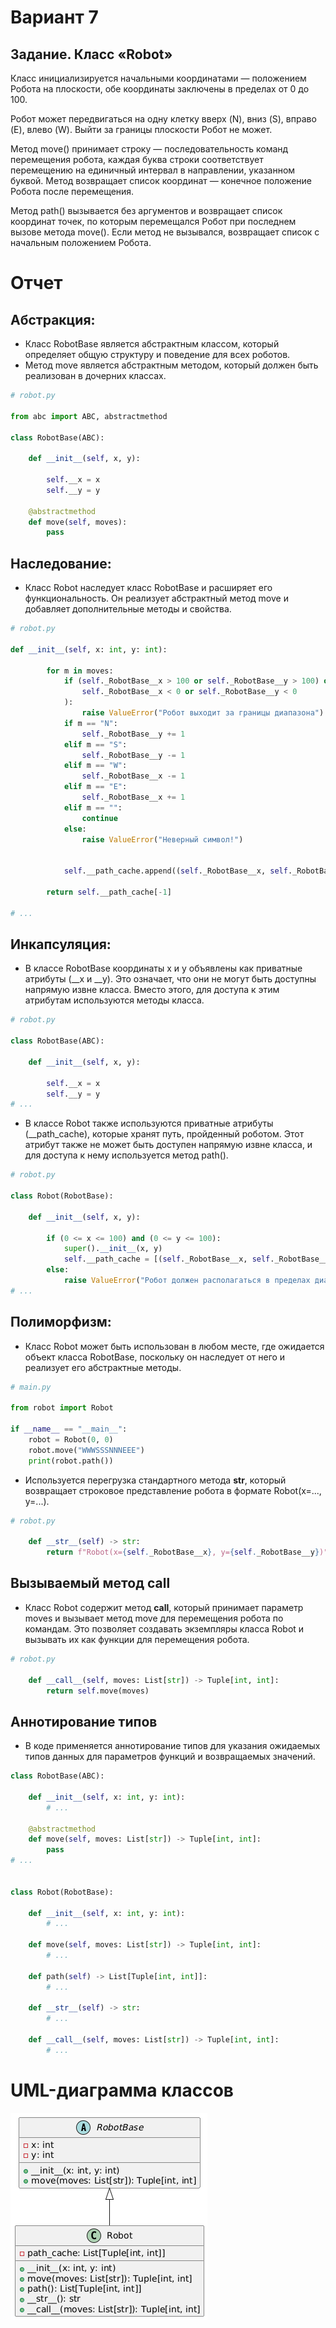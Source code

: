 # Вариант 7

## Задание. Класс «Robot»

Класс инициализируется начальными координатами — положением Робота на
плоскости, обе координаты заключены в пределах от 0 до 100.

Робот может передвигаться на одну клетку вверх (N), вниз (S), вправо (E), влево (W).
Выйти за границы плоскости Робот не может.

Метод move() принимает строку — последовательность команд перемещения робота,
каждая буква строки соответствует перемещению на единичный интервал в направлении,
указанном буквой. Метод возвращает список координат — конечное положение Робота
после перемещения.

Метод path() вызывается без аргументов и возвращает список координат точек, по
которым перемещался Робот при последнем вызове метода move(). Если метод не
вызывался, возвращает список с начальным положением Робота.

# Отчет

## Абстракция: 
 - Класс RobotBase является абстрактным классом, который определяет общую структуру и поведение для всех роботов. 
 - Метод move является абстрактным методом, который должен быть реализован в дочерних классах.

```py
# robot.py

from abc import ABC, abstractmethod

class RobotBase(ABC):

    def __init__(self, x, y):

        self.__x = x
        self.__y = y

    @abstractmethod
    def move(self, moves):
        pass
```

## Наследование: 
- Класс Robot наследует класс RobotBase и расширяет его функциональность. Он реализует абстрактный метод move и добавляет дополнительные методы и свойства.

```py
# robot.py

def __init__(self, x: int, y: int):

        for m in moves:
            if (self._RobotBase__x > 100 or self._RobotBase__y > 100) or (
                self._RobotBase__x < 0 or self._RobotBase__y < 0
            ):
                raise ValueError("Робот выходит за границы диапазона")
            if m == "N":
                self._RobotBase__y += 1
            elif m == "S":
                self._RobotBase__y -= 1
            elif m == "W":
                self._RobotBase__x -= 1
            elif m == "E":
                self._RobotBase__x += 1
            elif m == "":
                continue
            else:
                raise ValueError("Неверный символ!")


            self.__path_cache.append((self._RobotBase__x, self._RobotBase__y))

        return self.__path_cache[-1]
        
# ...
```

## Инкапсуляция: 
- В классе RobotBase координаты x и y объявлены как приватные атрибуты (__x и __y). Это означает, что они не могут быть доступны напрямую извне класса. Вместо этого, для доступа к этим атрибутам используются методы класса.

```py
# robot.py

class RobotBase(ABC):

    def __init__(self, x, y):

        self.__x = x
        self.__y = y
# ...
```

- В классе Robot также используются приватные атрибуты (__path_cache), которые хранят путь, пройденный роботом. Этот атрибут также не может быть доступен напрямую извне класса, и для доступа к нему используется метод path().

```py
# robot.py

class Robot(RobotBase):

    def __init__(self, x, y):

        if (0 <= x <= 100) and (0 <= y <= 100):
            super().__init__(x, y)
            self.__path_cache = [(self._RobotBase__x, self._RobotBase__y)]
        else:
            raise ValueError("Робот должен располагаться в пределах диапазона")
# ...
```

## Полиморфизм: 
- Класс Robot может быть использован в любом месте, где ожидается объект класса RobotBase, поскольку он наследует от него и реализует его абстрактные методы.

```py
# main.py

from robot import Robot

if __name__ == "__main__":
    robot = Robot(0, 0)
    robot.move("WWWSSSNNNEEE")
    print(robot.path())
```

- Используется перегрузка стандартного метода __str__, который возвращает строковое представление робота в формате Robot(x=..., y=...).

```py
# robot.py

    def __str__(self) -> str:
        return f"Robot(x={self._RobotBase__x}, y={self._RobotBase__y})"
```

## Вызываемый метод __call__
- Класс Robot содержит метод __call__, который принимает параметр moves и вызывает метод move для перемещения робота по командам. Это позволяет создавать экземпляры класса Robot и вызывать их как функции для перемещения робота.

```py
# robot.py 

    def __call__(self, moves: List[str]) -> Tuple[int, int]:
        return self.move(moves)
```

## Аннотирование типов
- В коде применяется аннотирование типов для указания ожидаемых типов данных для параметров функций и возвращаемых значений. 

```py
class RobotBase(ABC):

    def __init__(self, x: int, y: int):
        # ...
    
    @abstractmethod
    def move(self, moves: List[str]) -> Tuple[int, int]:
        pass
# ...


class Robot(RobotBase):

    def __init__(self, x: int, y: int):
        # ...

    def move(self, moves: List[str]) -> Tuple[int, int]:
        # ...

    def path(self) -> List[Tuple[int, int]]:
        # ...

    def __str__(self) -> str:
        # ...

    def __call__(self, moves: List[str]) -> Tuple[int, int]:
        # ...
```

# UML-диаграмма классов
![UML-диаграмма](assets/week02_uml.png)
